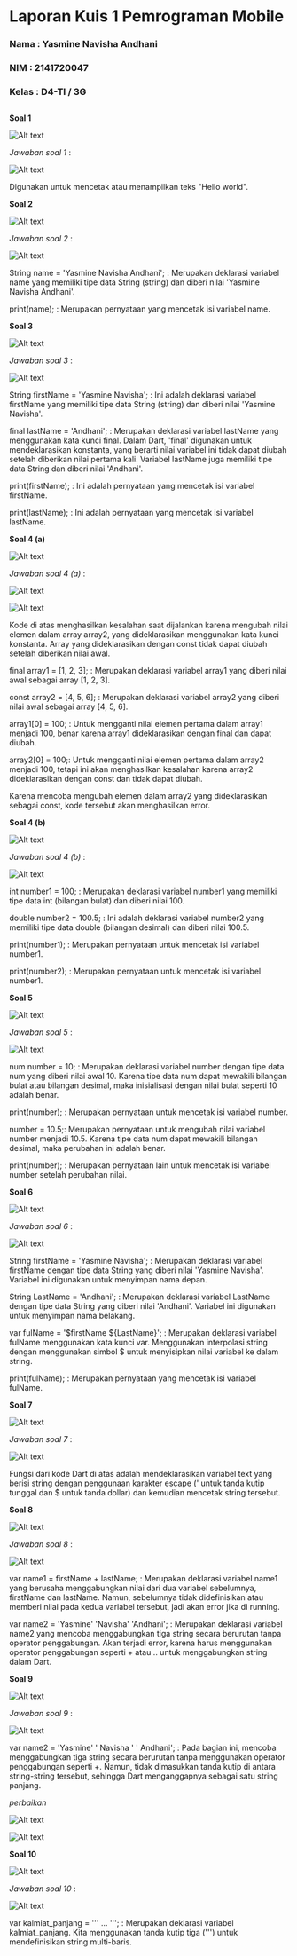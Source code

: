 # Laporan Kuis 1 Pemrograman Mobile 

### Nama  : Yasmine Navisha Andhani
### NIM   : 2141720047
### Kelas : D4-TI / 3G
##

**Soal 1**

![Alt text](image.png)

*Jawaban soal 1* : 

![Alt text](image-1.png)

Digunakan untuk mencetak atau menampilkan teks "Hello world".


**Soal 2**

![Alt text](image-2.png)

*Jawaban soal 2* :

![Alt text](image-3.png)

String name = 'Yasmine Navisha Andhani'; : Merupakan deklarasi variabel name yang memiliki tipe data String (string) dan diberi nilai 'Yasmine Navisha Andhani'. 

print(name); : Merupakan pernyataan yang mencetak isi variabel name. 

**Soal 3**

![Alt text](image-4.png)

*Jawaban soal 3* :

![Alt text](image-5.png)

String firstName = 'Yasmine Navisha'; : Ini adalah deklarasi variabel firstName yang memiliki tipe data String (string) dan diberi nilai 'Yasmine Navisha'.

final lastName = 'Andhani'; : Merupakan deklarasi variabel lastName yang menggunakan kata kunci final. Dalam Dart, 'final' digunakan untuk mendeklarasikan konstanta, yang berarti nilai variabel ini tidak dapat diubah setelah diberikan nilai pertama kali. Variabel lastName juga memiliki tipe data String dan diberi nilai 'Andhani'.

print(firstName); : Ini adalah pernyataan yang mencetak isi variabel firstName.

print(lastName); : Ini adalah pernyataan yang mencetak isi variabel lastName.

**Soal 4 (a)**

![Alt text](image-6.png)

*Jawaban soal 4 (a)* :

![Alt text](image-8.png)

![Alt text](image-9.png)

Kode di atas menghasilkan kesalahan saat dijalankan karena mengubah nilai elemen dalam array array2, yang dideklarasikan menggunakan kata kunci konstanta. Array yang dideklarasikan dengan const tidak dapat diubah setelah diberikan nilai awal.

final array1 = [1, 2, 3]; : Merupakan deklarasi variabel array1 yang diberi nilai awal sebagai array [1, 2, 3].

const array2 = [4, 5, 6]; : Merupakan deklarasi variabel array2 yang diberi nilai awal sebagai array [4, 5, 6].

array1[0] = 100; : Untuk mengganti nilai elemen pertama dalam array1 menjadi 100, benar karena array1 dideklarasikan dengan final dan dapat diubah.

array2[0] = 100;: Untuk mengganti nilai elemen pertama dalam array2 menjadi 100, tetapi ini akan menghasilkan kesalahan karena array2 dideklarasikan dengan const dan tidak dapat diubah.

Karena mencoba mengubah elemen dalam array2 yang dideklarasikan sebagai const, kode tersebut akan menghasilkan error.

**Soal 4 (b)**

![Alt text](image-7.png)

*Jawaban soal 4 (b)* :

![Alt text](image-10.png)

int number1 = 100; : Merupakan deklarasi variabel number1 yang memiliki tipe data int (bilangan bulat) dan diberi nilai 100. 

double number2 = 100.5; : Ini adalah deklarasi variabel number2 yang memiliki tipe data double (bilangan desimal) dan diberi nilai 100.5.

print(number1); : Merupakan pernyataan untuk mencetak isi variabel number1.

print(number2); : Merupakan pernyataan untuk mencetak isi variabel number1.

**Soal 5**

![Alt text](image-11.png)

*Jawaban soal 5* :

![Alt text](image-12.png)

num number = 10; : Merupakan deklarasi variabel number dengan tipe data num yang diberi nilai awal 10. Karena tipe data num dapat mewakili bilangan bulat atau bilangan desimal, maka inisialisasi dengan nilai bulat seperti 10 adalah benar.

print(number); : Merupakan pernyataan untuk mencetak isi variabel number.

number = 10.5;: Merupakan pernyataan untuk  mengubah nilai variabel number menjadi 10.5. Karena tipe data num dapat mewakili bilangan desimal, maka perubahan ini adalah benar.

print(number); : Merupakan pernyataan lain untuk mencetak isi variabel number setelah perubahan nilai.

**Soal 6**

![Alt text](image-13.png)

*Jawaban soal 6* :

![Alt text](image-14.png)

String firstName = 'Yasmine Navisha'; : Merupakan deklarasi variabel firstName dengan tipe data String yang diberi nilai 'Yasmine Navisha'. Variabel ini digunakan untuk menyimpan nama depan.

String LastName = 'Andhani'; : Merupakan deklarasi variabel LastName dengan tipe data String yang diberi nilai 'Andhani'. Variabel ini digunakan untuk menyimpan nama belakang.

var fulName = '$firstName ${LastName}'; : Merupakan deklarasi variabel fulName menggunakan kata kunci var. Menggunakan interpolasi string dengan menggunakan simbol $ untuk menyisipkan nilai variabel ke dalam string. 

print(fulName); : Merupakan pernyataan yang mencetak isi variabel fulName.

**Soal 7**

![Alt text](image-15.png)

*Jawaban soal 7* :

![Alt text](image-16.png)

Fungsi dari kode Dart di atas adalah mendeklarasikan variabel text yang berisi string dengan penggunaan karakter escape (\' untuk tanda kutip tunggal dan \$ untuk tanda dollar) dan kemudian mencetak string tersebut. 

**Soal 8**

![Alt text](image-17.png)

*Jawaban soal 8* :

![Alt text](image-18.png)

var name1 = firstName + lastName; : Merupakan deklarasi variabel name1 yang berusaha menggabungkan nilai dari dua variabel sebelumnya, firstName dan lastName. Namun, sebelumnya tidak didefinisikan atau memberi nilai pada kedua variabel tersebut, jadi akan error jika di running.

var name2 = 'Yasmine' 'Navisha' 'Andhani'; : Merupakan deklarasi variabel name2 yang mencoba menggabungkan tiga string secara berurutan tanpa operator penggabungan. Akan terjadi error, karena harus menggunakan operator penggabungan seperti + atau .. untuk menggabungkan string dalam Dart.

**Soal 9**

![Alt text](image-19.png)

*Jawaban soal 9* :

![Alt text](image-20.png)

var name2 = 'Yasmine' ' Navisha ' ' Andhani'; : Pada bagian ini, mencoba menggabungkan tiga string secara berurutan tanpa menggunakan operator penggabungan seperti +. Namun, tidak dimasukkan tanda kutip di antara string-string tersebut, sehingga Dart menganggapnya sebagai satu string panjang. 


*perbaikan*

![Alt text](image-23.png)

![Alt text](image-24.png)

**Soal 10**

![Alt text](image-21.png)

*Jawaban soal 10* :

![Alt text](image-22.png)

var kalmiat_panjang = ''' ... '''; : Merupakan deklarasi variabel kalmiat_panjang. Kita menggunakan tanda kutip tiga (''') untuk mendefinisikan string multi-baris.
